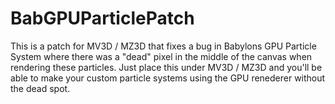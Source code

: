 # BabGPUParticlePatch
This is a patch for MV3D / MZ3D that fixes a bug in Babylons GPU Particle System where there was a "dead" pixel in the middle of the canvas when rendering these particles. Just place this under MV3D / MZ3D and you'll be able to make your custom particle systems using the GPU renederer without the dead spot.
